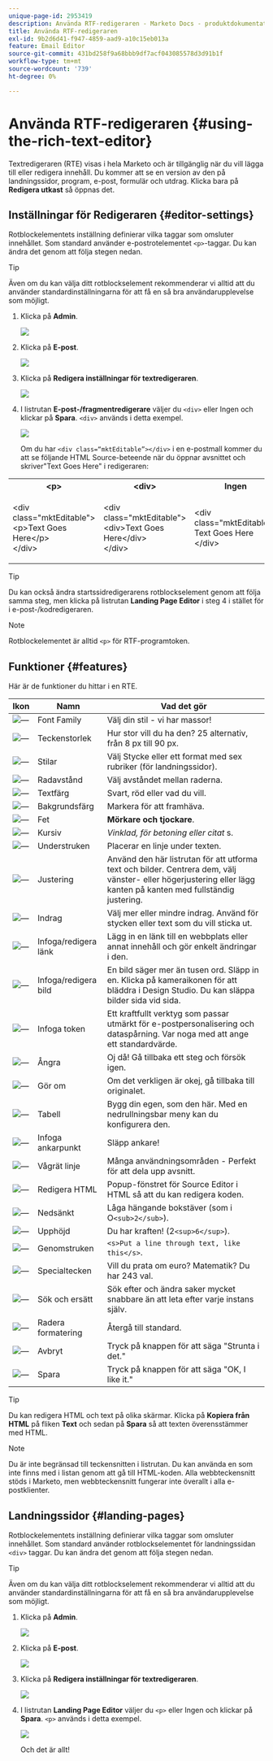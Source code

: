 ```yaml
---
unique-page-id: 2953419
description: Använda RTF-redigeraren - Marketo Docs - produktdokumentation
title: Använda RTF-redigeraren
exl-id: 9b2d6d41-f947-4859-aad9-a10c15eb013a
feature: Email Editor
source-git-commit: 431bd258f9a68bbb9df7acf043085578d3d91b1f
workflow-type: tm+mt
source-wordcount: '739'
ht-degree: 0%

---
```


# Använda RTF-redigeraren {#using-the-rich-text-editor}

Textredigeraren (RTE) visas i hela Marketo och är tillgänglig när du vill lägga till eller redigera innehåll. Du kommer att se en version av den på landningssidor, program, e-post, formulär och utdrag. Klicka bara på **Redigera utkast** så öppnas det.

## Inställningar för Redigeraren {#editor-settings}

Rotblockelementets inställning definierar vilka taggar som omsluter innehållet. Som standard använder e-postrotelementet `<p>`-taggar. Du kan ändra det genom att följa stegen nedan.

>[!TIP]
>
>Även om du kan välja ditt rotblockselement rekommenderar vi alltid att du använder standardinställningarna för att få en så bra användarupplevelse som möjligt.

1. Klicka på **Admin**.

   ![](assets/one.png)

1. Klicka på **E-post**.

   ![](assets/two.png)

1. Klicka på **Redigera inställningar för textredigeraren**.

   ![](assets/three.png)

1. I listrutan **E-post-/fragmentredigerare** väljer du `<div>` eller Ingen och klickar på **Spara**. `<div>` används i detta exempel.

   ![](assets/four.png)

   Om du har `<div class=“mktEditable”></div>` i en e-postmall kommer du att se följande HTML Source-beteende när du öppnar avsnittet och skriver&quot;Text Goes Here&quot; i redigeraren:

<table> 
 <tbody> 
  <tr> 
   <th>&lt;p&gt;</th> 
   <th>&lt;div&gt;</th> 
   <th>Ingen</th> 
  </tr> 
  <tr> 
   <td><p>&lt;div class="mktEditable"&gt;<br>&lt;p&gt;Text Goes Here&lt;/p&gt;<br>&lt;/div&gt;</p></td> 
   <td><p>&lt;div class="mktEditable"&gt;<br>&lt;div&gt;Text Goes Here&lt;/div&gt;<br>&lt;/div&gt;</p></td> 
   <td><p>&lt;div class="mktEditable"&gt;<br>Text Goes Here<br>&lt;/div&gt;</p></td> 
  </tr> 
 </tbody> 
</table>

>[!TIP]
>
>Du kan också ändra startssidredigerarens rotblockselement genom att följa samma steg, men klicka på listrutan **Landing Page Editor** i steg 4 i stället för i e-post-/kodredigeraren.

>[!NOTE]
>
>Rotblockelementet är alltid `<p>` för RTF-programtoken.

## Funktioner {#features}

Här är de funktioner du hittar i en RTE.

| Ikon | Namn | Vad det gör |
|---|---|---|
| ![—](assets/image2015-7-9-10-3a23-3a24.png) | Font Family | Välj din stil - vi har massor! |
| ![—](assets/image2015-7-9-10-3a22-3a11.png) | Teckenstorlek | Hur stor vill du ha den? 25 alternativ, från 8 px till 90 px. |
| ![—](assets/image2015-7-9-10-3a59-3a4.png) | Stilar | Välj Stycke eller ett format med sex rubriker (för landningssidor). |
| ![—](assets/image2015-7-9-10-3a20-3a1.png) | Radavstånd | Välj avståndet mellan raderna. |
| ![—](assets/image2015-7-9-10-3a25-3a52.png) | Textfärg | Svart, röd eller vad du vill. |
| ![—](assets/image2015-7-9-10-3a24-3a38.png) | Bakgrundsfärg | Markera för att framhäva. |
| ![—](assets/image2015-7-9-10-3a28-3a4.png) | Fet | **Mörkare och tjockare**. |
| ![—](assets/image2015-7-9-10-3a29-3a1.png) | Kursiv | *Vinklad, för betoning eller citat* s. |
| ![—](assets/image2015-7-9-10-3a30-3a56.png) | Understruken | Placerar en linje under texten. |
| ![—](assets/image2015-7-9-10-3a31-3a57.png) | Justering | Använd den här listrutan för att utforma text och bilder. Centrera dem, välj vänster- eller högerjustering eller lägg kanten på kanten med fullständig justering. |  | ![—](assets/image2015-7-9-10-3a32-3a47.png) | Lista | Välj punkter eller nummer i listrutan. Punkter är bra med listor och siffror med steg. |
| ![—](assets/image2015-7-9-10-3a38-3a0.png) | Indrag | Välj mer eller mindre indrag. Använd för stycken eller text som du vill sticka ut. |
| ![—](assets/image2015-7-9-10-3a38-3a58.png) | Infoga/redigera länk | Lägg in en länk till en webbplats eller annat innehåll och gör enkelt ändringar i den. |
| ![—](assets/image2015-7-9-10-3a39-3a42.png) | Infoga/redigera bild | En bild säger mer än tusen ord. Släpp in en. Klicka på kameraikonen för att bläddra i Design Studio. Du kan släppa bilder sida vid sida. |
| ![—](assets/image2015-7-9-10-3a40-3a36.png) | Infoga token | Ett kraftfullt verktyg som passar utmärkt för e-postpersonalisering och dataspårning. Var noga med att ange ett standardvärde. |
| ![—](assets/image2015-7-9-10-3a41-3a21.png) | Ångra | Oj då! Gå tillbaka ett steg och försök igen. |
| ![—](assets/image2015-7-9-10-3a42-3a13.png) | Gör om | Om det verkligen är okej, gå tillbaka till originalet. |
| ![—](assets/image2015-7-9-10-3a43-3a29.png) | Tabell | Bygg din egen, som den här. Med en nedrullningsbar meny kan du konfigurera den. |
| ![—](assets/image2015-7-9-10-3a45-3a1.png) | Infoga ankarpunkt | Släpp ankare! |
| ![—](assets/image2015-7-9-10-3a45-3a48.png) | Vågrät linje | Många användningsområden - Perfekt för att dela upp avsnitt. |
| ![—](assets/image2015-10-6-12-3a12-3a17.png) | Redigera HTML | Popup-fönstret för Source Editor i HTML så att du kan redigera koden. |
| ![—](assets/image2015-7-9-10-3a47-3a36.png) | Nedsänkt | Låga hängande bokstäver (som i O`<sub>2</sub>`). |
| ![—](assets/image2015-7-9-10-3a48-3a35.png) | Upphöjd | Du har kraften! (2`<sup>6</sup>`). |
| ![—](assets/image2015-7-9-10-3a49-3a31.png) | Genomstruken | `<s>Put a line through text, like this</s>`. |
| ![—](assets/image2015-7-9-10-3a50-3a11.png) | Specialtecken | Vill du prata om euro? Matematik? Du har 243 val. |
| ![—](assets/image2015-7-9-10-3a52-3a26.png) | Sök och ersätt | Sök efter och ändra saker mycket snabbare än att leta efter varje instans själv. |
| ![—](assets/image2015-7-9-10-3a53-3a37.png) | Radera formatering | Återgå till standard. |
| ![—](assets/image2015-7-9-10-3a55-3a2.png) | Avbryt | Tryck på knappen för att säga &quot;Strunta i det.&quot; |
| ![—](assets/image2015-7-9-10-3a56-3a2.png) | Spara | Tryck på knappen för att säga &quot;OK, I like it.&quot; |

>[!TIP]
>
>Du kan redigera HTML och text på olika skärmar. Klicka på **Kopiera från HTML** på fliken **Text** och sedan på **Spara** så att texten överensstämmer med HTML.

>[!NOTE]
>
>Du är inte begränsad till teckensnitten i listrutan. Du kan använda en som inte finns med i listan genom att gå till HTML-koden. Alla webbteckensnitt stöds i Marketo, men webbteckensnitt fungerar inte överallt i alla e-postklienter.

## Landningssidor {#landing-pages}

Rotblockelementets inställning definierar vilka taggar som omsluter innehållet. Som standard använder rotblockselementet för landningssidan `<div>` taggar. Du kan ändra det genom att följa stegen nedan.

>[!TIP]
>
>Även om du kan välja ditt rotblockselement rekommenderar vi alltid att du använder standardinställningarna för att få en så bra användarupplevelse som möjligt.

1. Klicka på **Admin**.

   ![](assets/one.png)

1. Klicka på **E-post**.

   ![](assets/two.png)

1. Klicka på **Redigera inställningar för textredigeraren**.

   ![](assets/three.png)

1. I listrutan **Landing Page Editor** väljer du `<p>` eller Ingen och klickar på **Spara**. `<p>` används i detta exempel.

   ![](assets/five.png)

   Och det är allt!
